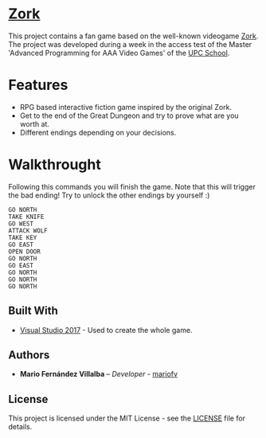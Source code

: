 # [Zork](https://github.com/mariofv/Zork/)

This project contains a fan game based on the well-known videogame [Zork](https://en.wikipedia.org/wiki/Zork). The project was developed during a week in the access test of the Master 'Advanced Programming for AAA Video Games' of the [UPC School](https://www.talent.upc.edu/ing/).

# Features
- RPG based interactive fiction game inspired by the original Zork.
- Get to the end of the Great Dungeon and try to prove what are you worth at.
- Different endings depending on your decisions.

# Walkthrought
Following this commands you will finish the game. Note that this will trigger the bad ending! Try to unlock the other endings by yourself :)
```
GO NORTH
TAKE KNIFE
GO WEST
ATTACK WOLF
TAKE KEY
GO EAST
OPEN DOOR
GO NORTH
GO EAST
GO NORTH
GO NORTH
GO NORTH
```
## Built With

* [Visual Studio 2017](https://visualstudio.microsoft.com/es/) - Used to create the whole game. 

## Authors

* **Mario Fernández Villalba** – _Developer_ - [mariofv](https://github.com/mariofv)

## License

This project is licensed under the MIT License - see the [LICENSE](https://github.com/mariofv/NEAT-Tetris/blob/master/LICENSE) file for details.
